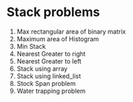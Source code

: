 # Stack problems

1. Max rectangular area of binary matrix
2. Maximum area of Histogram
3. Min Stack
4. Nearest Greater to right
5. Nearest Greater to left
6. Stack using array
7. Stack using linked_list
8. Stock Span problem
9. Water trapping problem
